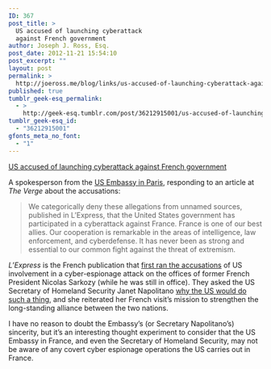 ```yaml
---
ID: 367
post_title: >
  US accused of launching cyberattack
  against French government
author: Joseph J. Ross, Esq.
post_date: 2012-11-21 15:54:10
post_excerpt: ""
layout: post
permalink: >
  http://joeross.me/blog/links/us-accused-of-launching-cyberattack-against-french/
published: true
tumblr_geek-esq_permalink:
  - >
    http://geek-esq.tumblr.com/post/36212915001/us-accused-of-launching-cyberattack-against-french
tumblr_geek-esq_id:
  - "36212915001"
gfonts_meta_no_font:
  - "1"
---
```

<a href='http://www.theverge.com/2012/11/21/3674804/us-france-sarkozy-cyberattack-hack-spyware-virus'>US accused of launching cyberattack against French government</a><div class="link_description"><p>A spokesperson from the <a href="http://france.usembassy.gov/index.html" target="_blank">US Embassy in Paris</a>, responding to an article at <em>The Verge</em> about the accusations:</p>

<blockquote>
  <p>We categorically deny these allegations from unnamed sources, published in L&#8217;Express, that the United States government has participated in a cyberattack against France. France is one of our best allies. Our cooperation is remarkable in the areas of intelligence, law enforcement, and cyberdefense. It has never been as strong and essential to our common fight against the threat of extremism.</p>
</blockquote>

<p><em>L&#8217;Express</em> is the French publication that <a href="http://lexpansion.lexpress.fr/high-tech/cyberguerre-comment-les-americains-ont-pirate-l-elysee_361225.html" target="_blank">first ran the accusations</a> of US involvement in a cyber-espionage attack on the offices of former French President Nicolas Sarkozy (while he was still in office). They asked the US Secretary of Homeland Security Janet Napolitano <a href="http://lexpansion.lexpress.fr/high-tech/cyberattaque-contre-l-elysee-la-defense-de-washington_361245.html" target="_blank">why the US would do such a thing</a>, and she reiterated her French visit&#8217;s mission to strengthen the long-standing alliance between the two nations.</p>

<p>I have no reason to doubt the Embassy&#8217;s (or Secretary Napolitano&#8217;s) sincerity, but it&#8217;s an interesting thought experiment to consider that the US Embassy in France, and even the Secretary of Homeland Security, may not be aware of any covert cyber espionage operations the US carries out in France.</p></div>